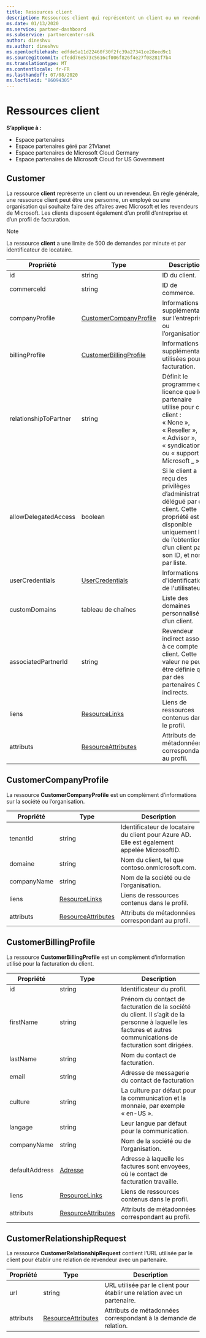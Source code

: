 ```yaml
---
title: Ressources client
description: Ressources client qui représentent un client ou un revendeur.
ms.date: 01/13/2020
ms.service: partner-dashboard
ms.subservice: partnercenter-sdk
author: dineshvu
ms.author: dineshvu
ms.openlocfilehash: edfde5a11d22460f30f2fc39a27341ce28eed9c1
ms.sourcegitcommit: cfedd76e573c5616cf006f826f4e27f08281f7b4
ms.translationtype: MT
ms.contentlocale: fr-FR
ms.lasthandoff: 07/08/2020
ms.locfileid: "86094305"
---
```

# <a name="customer-resources"></a>Ressources client

**S’applique à :**

- Espace partenaires
- Espace partenaires géré par 21Vianet
- Espace partenaires de Microsoft Cloud Germany
- Espace partenaires de Microsoft Cloud for US Government

## <a name="customer"></a>Customer

La ressource **client** représente un client ou un revendeur. En règle générale, une ressource client peut être une personne, un employé ou une organisation qui souhaite faire des affaires avec Microsoft et les revendeurs de Microsoft. Les clients disposent également d’un profil d’entreprise et d’un profil de facturation.

>[!NOTE]
>La ressource **client** a une limite de 500 de demandes par minute et par identificateur de locataire.

| Propriété              | Type                                                             | Description                                                                                                                                  |
|-----------------------|------------------------------------------------------------------|----------------------------------------------------------------------------------------------------------------------------------------------|
| id                    | string                                                           | ID du client.                                                                                                                             |
| commerceId            | string                                                           | ID de commerce.                                                                                                                             |
| companyProfile        | [CustomerCompanyProfile](#customercompanyprofile)                | Informations supplémentaires sur l’entreprise ou l’organisation.                                                                                    |
| billingProfile        | [CustomerBillingProfile](#customerbillingprofile)                | Informations supplémentaires utilisées pour la facturation.                                                                                                     |
| relationshipToPartner | string                                                           | Définit le programme de licence que le partenaire utilise pour ce client : « None », « Reseller », « Advisor », « syndication » ou « support Microsoft \_ ». |
| allowDelegatedAccess  | boolean                                                          | Si le client a reçu des privilèges d’administrateur délégué par ce client. Cette propriété est disponible uniquement lors de l’obtention d’un client par son ID, et non par liste.                                                         |
| userCredentials       | [UserCredentials](user-resources.md#usercredentials) | Informations d'identification de l'utilisateur.                                                                                                                        |
| customDomains         | tableau de chaînes                                                 | Liste des domaines personnalisés d’un client.                                                                                                        |
| associatedPartnerId   | string                                                           | Revendeur indirect associé à ce compte client. Cette valeur ne peut être définie que par des partenaires CSP indirects.                              |
| liens                 | [ResourceLinks](utility-resources.md#resourcelinks)             | Liens de ressources contenus dans le profil.                                                                                             |
| attributs            | [ResourceAttributes](utility-resources.md#resourceattributes)   | Attributs de métadonnées correspondant au profil.                                                                                        |

## <a name="customercompanyprofile"></a>CustomerCompanyProfile

La ressource **CustomerCompanyProfile** est un complément d’informations sur la société ou l’organisation.

| Propriété    | Type                                                           | Description                                                                       |
|-------------|----------------------------------------------------------------|-----------------------------------------------------------------------------------|
| tenantId    | string                                                         | Identificateur de locataire du client pour Azure AD. Elle est également appelée MicrosoftID. |
| domaine      | string                                                         | Nom du client, tel que contoso.onmicrosoft.com.                             |
| companyName | string                                                         | Nom de la société ou de l’organisation.                                          |
| liens       | [ResourceLinks](utility-resources.md#resourcelinks)           | Liens de ressources contenus dans le profil.                                  |
| attributs  | [ResourceAttributes](utility-resources.md#resourceattributes) | Attributs de métadonnées correspondant au profil.                             |

## <a name="customerbillingprofile"></a>CustomerBillingProfile

La ressource **CustomerBillingProfile** est un complément d’information utilisé pour la facturation du client.

| Propriété       | Type                                                           | Description                                                                                                                                            |
|----------------|----------------------------------------------------------------|--------------------------------------------------------------------------------------------------------------------------------------------------------|
| id             | string                                                         | Identificateur du profil.                                                                                                                                |
| firstName      | string                                                         | Prénom du contact de facturation de la société du client. Il s’agit de la personne à laquelle les factures et autres communications de facturation sont dirigées. |
| lastName       | string                                                         | Nom du contact de facturation.                                                                                                                  |
| email          | string                                                         | Adresse de messagerie du contact de facturation                                                                                                                    |
| culture        | string                                                         | La culture par défaut pour la communication et la monnaie, par exemple « en-US ».                                                                               |
| langage       | string                                                         | Leur langue par défaut pour la communication.                                                                                                            |
| companyName    | string                                                         | Nom de la société ou de l’organisation.                                                                                                               |
| defaultAddress | [Adresse](utility-resources.md#address)                       | Adresse à laquelle les factures sont envoyées, où le contact de facturation travaille.                                                                                   |
| liens          | [ResourceLinks](utility-resources.md#resourcelinks)           | Liens de ressources contenus dans le profil.                                                                                                       |
| attributs     | [ResourceAttributes](utility-resources.md#resourceattributes) | Attributs de métadonnées correspondant au profil.                                                                                                  |

## <a name="customerrelationshiprequest"></a>CustomerRelationshipRequest

La ressource **CustomerRelationshipRequest** contient l’URL utilisée par le client pour établir une relation de revendeur avec un partenaire.

| Propriété   | Type                                                           | Description                                                              |
|------------|----------------------------------------------------------------|--------------------------------------------------------------------------|
| url        | string                                                         | URL utilisée par le client pour établir une relation avec un partenaire. |
| attributs | [ResourceAttributes](utility-resources.md#resourceattributes) | Attributs de métadonnées correspondant à la demande de relation.       |